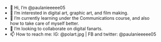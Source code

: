 - 👋 Hi, I’m @paulanieeeee05
- 👀 I’m interested in digital art, graphic art, and film making.
- 🌱 I’m currently learning under the Communications course, and also how to take care of myself better.
- 💞️ I’m looking to collaborate on digital fanarts.
- 📫 How to reach me: IG: @polart.jpg | FB and twitter: @paulanieeeee05

<!---
paulanieeeee05/paulanieeeee05 is a ✨ special ✨ repository because its `README.md` (this file) appears on your GitHub profile.
You can click the Preview link to take a look at your changes.
--->
